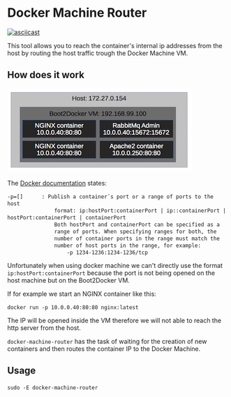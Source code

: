 # Docker Machine Router
[![asciicast](https://asciinema.org/a/38130.png)](https://asciinema.org/a/38130)

This tool allows you to reach the container's internal ip addresses from the host by routing the host traffic trough the Docker Machine VM.

## How does it work

![host-vm-container](docs/host-vm-container.png)

The [Docker documentation](https://docs.docker.com/engine/reference/run/#expose-incoming-ports) states:

```
-p=[]      : Publish a container᾿s port or a range of ports to the host
               format: ip:hostPort:containerPort | ip::containerPort | hostPort:containerPort | containerPort
               Both hostPort and containerPort can be specified as a
               range of ports. When specifying ranges for both, the
               number of container ports in the range must match the
               number of host ports in the range, for example:
                   -p 1234-1236:1234-1236/tcp
```

Unfortunately when using docker machine we can't directly use the format `ip:hostPort:containerPort` because the port is not being opened
on the host machine but on the Boot2Docker VM.

If for example we start an NGINX container like this:

```
docker run -p 10.0.0.40:80:80 nginx:latest
```

The IP will be opened inside the VM therefore we will not able to reach the http server from the host.

`docker-machine-router` has the task of waiting for the creation of new containers and then routes the container IP to the Docker Machine.

## Usage
```
sudo -E docker-machine-router
```
